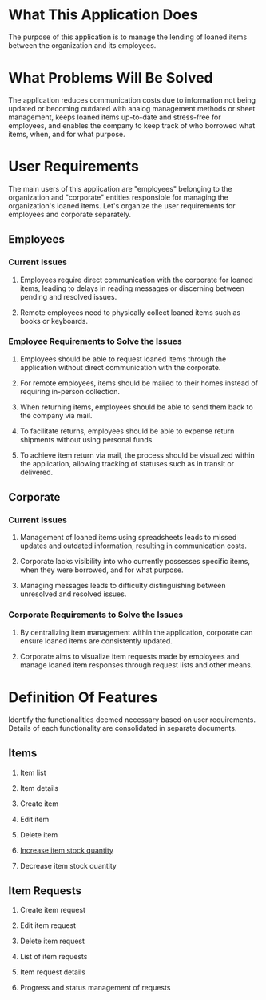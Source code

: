 # What This Application Does

The purpose of this application is to manage the lending of loaned items between the organization and its employees.

# What Problems Will Be Solved

The application reduces communication costs due to information not being updated or becoming outdated with analog management methods or sheet management, keeps loaned items up-to-date and stress-free for employees, and enables the company to keep track of who borrowed what items, when, and for what purpose.

# User Requirements

The main users of this application are "employees" belonging to the organization and "corporate" entities responsible for managing the organization's loaned items. Let's organize the user requirements for employees and corporate separately.

## Employees

### Current Issues

1. Employees require direct communication with the corporate for loaned items, leading to delays in reading messages or discerning between pending and resolved issues.

2. Remote employees need to physically collect loaned items such as books or keyboards.

### Employee Requirements to Solve the Issues

1. Employees should be able to request loaned items through the application without direct communication with the corporate.

2. For remote employees, items should be mailed to their homes instead of requiring in-person collection.

3. When returning items, employees should be able to send them back to the company via mail.

4. To facilitate returns, employees should be able to expense return shipments without using personal funds.

5. To achieve item return via mail, the process should be visualized within the application, allowing tracking of statuses such as in transit or delivered.

## Corporate

### Current Issues

1. Management of loaned items using spreadsheets leads to missed updates and outdated information, resulting in communication costs.

2. Corporate lacks visibility into who currently possesses specific items, when they were borrowed, and for what purpose.

3. Managing messages leads to difficulty distinguishing between unresolved and resolved issues.

### Corporate Requirements to Solve the Issues

1. By centralizing item management within the application, corporate can ensure loaned items are consistently updated.

2. Corporate aims to visualize item requests made by employees and manage loaned item responses through request lists and other means.

# Definition Of Features

Identify the functionalities deemed necessary based on user requirements. Details of each functionality are consolidated in separate documents.

## Items

1. Item list

2. Item details

3. Create item

4. Edit item

5. Delete item

6. [Increase item stock quantity](./Item/features/increase_item_stock_quantity.md)

7. Decrease item stock quantity

## Item Requests

1. Create item request

2. Edit item request

3. Delete item request

4. List of item requests

5. Item request details

6. Progress and status management of requests
